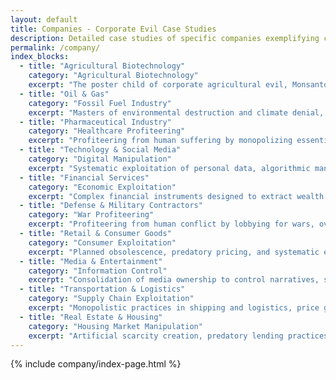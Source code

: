 ```yaml
---
layout: default
title: Companies - Corporate Evil Case Studies
description: Detailed case studies of specific companies exemplifying corporate exploitation and malfeasance
permalink: /company/
index_blocks:
  - title: "Agricultural Biotechnology"
    category: "Agricultural Biotechnology"
    excerpt: "The poster child of corporate agricultural evil, Monsanto has systematically poisoned the planet with Roundup herbicide while genetically modifying crops to create dependency."
  - title: "Oil & Gas"
    category: "Fossil Fuel Industry"
    excerpt: "Masters of environmental destruction and climate denial, these companies have systematically lied about climate science while extracting maximum profit from fossil fuels."
  - title: "Pharmaceutical Industry"
    category: "Healthcare Profiteering"
    excerpt: "Profiteering from human suffering by monopolizing essential medicines, suppressing generic competition, and prioritizing profits over patient health."
  - title: "Technology & Social Media"
    category: "Digital Manipulation"
    excerpt: "Systematic exploitation of personal data, algorithmic manipulation of behavior, and destruction of privacy for advertising revenue."
  - title: "Financial Services"
    category: "Economic Exploitation"
    excerpt: "Complex financial instruments designed to extract wealth from the middle class while socializing losses and privatizing profits."
  - title: "Defense & Military Contractors"
    category: "War Profiteering"
    excerpt: "Profiteering from human conflict by lobbying for wars, overcharging for military equipment, and creating dependency on perpetual warfare."
  - title: "Retail & Consumer Goods"
    category: "Consumer Exploitation"
    excerpt: "Planned obsolescence, predatory pricing, and systematic extraction of consumer surplus through deceptive marketing and poor quality products."
  - title: "Media & Entertainment"
    category: "Information Control"
    excerpt: "Consolidation of media ownership to control narratives, suppress dissenting voices, and maintain corporate-friendly propaganda."
  - title: "Transportation & Logistics"
    category: "Supply Chain Exploitation"
    excerpt: "Monopolistic practices in shipping and logistics, price gouging during crises, and systematic exploitation of transportation workers."
  - title: "Real Estate & Housing"
    category: "Housing Market Manipulation"
    excerpt: "Artificial scarcity creation, predatory lending practices, and systematic extraction of housing wealth from working families."
---
```


{% include company/index-page.html %}
